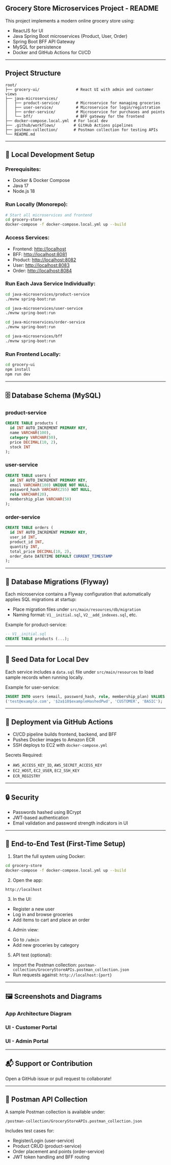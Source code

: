 ## Grocery Store Microservices Project - README

This project implements a modern online grocery store using:

- ReactJS for UI
- Java Spring Boot microservices (Product, User, Order)
- Spring Boot BFF API Gateway
- MySQL for persistence
- Docker and GitHub Actions for CI/CD

---

## Project Structure

```
root/
├── grocery-ui/                # React UI with admin and customer views
├── java-microservices/
│   ├── product-service/       # Microservice for managing groceries
│   ├── user-service/          # Microservice for login/registration
│   ├── order-service/         # Microservice for purchases and points
│   └── bff/                   # BFF gateway for the frontend
├── docker-compose.local.yml  # For local dev
├── .github/workflows/        # GitHub Actions pipelines
├── postman-collection/       # Postman collection for testing APIs
└── README.md
```

---

## 🧪 Local Development Setup

### Prerequisites:

- Docker & Docker Compose
- Java 17
- Node.js 18

### Run Locally (Monorepo):

```bash
# Start all microservices and frontend
cd grocery-store
docker-compose -f docker-compose.local.yml up --build
```

### Access Services:

- Frontend: [http://localhost](http://localhost)
- BFF: [http://localhost:8081](http://localhost:8081)
- Product: [http://localhost:8082](http://localhost:8082)
- User: [http://localhost:8083](http://localhost:8083)
- Order: [http://localhost:8084](http://localhost:8084)

### Run Each Java Service Individually:

```bash
cd java-microservices/product-service
./mvnw spring-boot:run

cd java-microservices/user-service
./mvnw spring-boot:run

cd java-microservices/order-service
./mvnw spring-boot:run

cd java-microservices/bff
./mvnw spring-boot:run
```

### Run Frontend Locally:

```bash
cd grocery-ui
npm install
npm run dev
```

---

## 🗄️ Database Schema (MySQL)

### product-service

```sql
CREATE TABLE products (
  id INT AUTO_INCREMENT PRIMARY KEY,
  name VARCHAR(100),
  category VARCHAR(50),
  price DECIMAL(10, 2),
  stock INT
);
```

### user-service

```sql
CREATE TABLE users (
  id INT AUTO_INCREMENT PRIMARY KEY,
  email VARCHAR(100) UNIQUE NOT NULL,
  password_hash VARCHAR(255) NOT NULL,
  role VARCHAR(20),
  membership_plan VARCHAR(50)
);
```

### order-service

```sql
CREATE TABLE orders (
  id INT AUTO_INCREMENT PRIMARY KEY,
  user_id INT,
  product_id INT,
  quantity INT,
  total_price DECIMAL(10, 2),
  order_date DATETIME DEFAULT CURRENT_TIMESTAMP
);
```

---

## 🔄 Database Migrations (Flyway)

Each microservice contains a Flyway configuration that automatically applies SQL migrations at startup:

- Place migration files under `src/main/resources/db/migration`
- Naming format: `V1__initial.sql`, `V2__add_indexes.sql`, etc.

Example for product-service:

```sql
-- V1__initial.sql
CREATE TABLE products (...);
```

---

## 🌱 Seed Data for Local Dev

Each service includes a `data.sql` file under `src/main/resources` to load sample records when running locally.

Example for user-service:

```sql
INSERT INTO users (email, password_hash, role, membership_plan) VALUES
('test@example.com', '$2a$10$exampleHashedPwd', 'CUSTOMER', 'BASIC');
```

---

## 🚀 Deployment via GitHub Actions

- CI/CD pipeline builds frontend, backend, and BFF
- Pushes Docker images to Amazon ECR
- SSH deploys to EC2 with `docker-compose.yml`

Secrets Required:

- `AWS_ACCESS_KEY_ID`, `AWS_SECRET_ACCESS_KEY`
- `EC2_HOST`, `EC2_USER`, `EC2_SSH_KEY`
- `ECR_REGISTRY`

---

## 🔒 Security

- Passwords hashed using BCrypt
- JWT-based authentication
- Email validation and password strength indicators in UI

---

## 🧪 End-to-End Test (First-Time Setup)

1. Start the full system using Docker:

```bash
cd grocery-store
docker-compose -f docker-compose.local.yml up --build
```

2. Open the app:

```bash
http://localhost
```

3. In the UI:

- Register a new user
- Log in and browse groceries
- Add items to cart and place an order

4. Admin view:

- Go to `/admin`
- Add new groceries by category

5. API test (optional):

- Import the Postman collection: `postman-collection/GroceryStoreAPIs.postman_collection.json`
- Run requests against: `http://localhost:{port}`

---

## 🖼️ Screenshots and Diagrams

### App Architecture Diagram



### UI - Customer Portal



### UI - Admin Portal



---

## 📬 Support or Contribution

Open a GitHub issue or pull request to collaborate!

---

## 📮 Postman API Collection

A sample Postman collection is available under:

```
/postman-collection/GroceryStoreAPIs.postman_collection.json
```

Includes test cases for:

- Register/Login (user-service)
- Product CRUD (product-service)
- Order placement and points (order-service)
- JWT token handling and BFF routing

